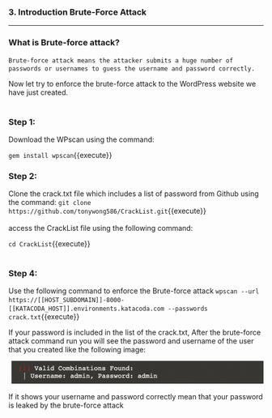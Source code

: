 ### **3. Introduction Brute-Force Attack**
---

### **What is Brute-force attack?**
```
Brute-force attack means the attacker submits a huge number of passwords or usernames to guess the username and password correctly. 
```
 Now let try to enforce the brute-force attack to the WordPress website we have just created.
<br></br>
### Step 1:
 Download the WPscan using the command:

`gem install wpscan`{{execute}}
### Step 2:
 Clone the crack.txt file which includes a list of password from Github using the command:
`git clone https://github.com/tonywong586/CrackList.git`{{execute}}
<br></br>
access the CrackList file using the following command:

`cd CrackList`{{execute}}
<br></br>
### Step 4:
 Use the following command to enforce the Brute-force attack
`
wpscan --url https://[[HOST_SUBDOMAIN]]-8000-[[KATACODA_HOST]].environments.katacoda.com --passwords crack.txt
`{{execute}}

 If your password is included in the list of the crack.txt, After the brute-force attack command run you will see the password and username of the user that you created like the following image:

![Image](./assets/CrackedAC.png)

If it shows your username and password correctly mean that your password is leaked by the brute-force attack

